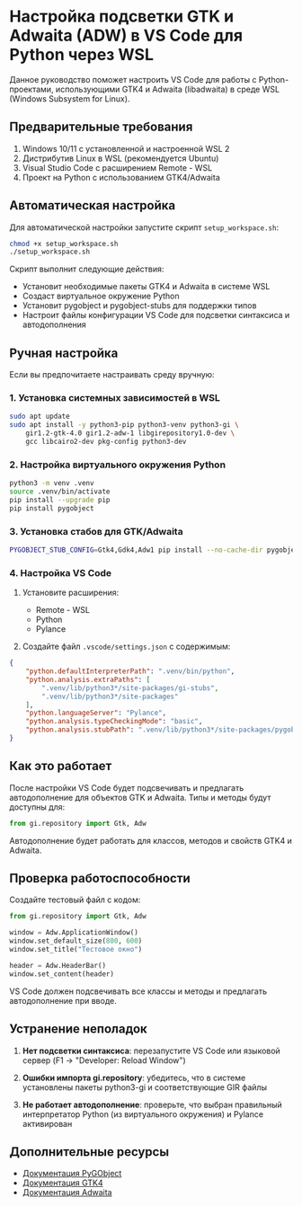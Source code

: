 # Настройка подсветки GTK и Adwaita (ADW) в VS Code для Python через WSL

Данное руководство поможет настроить VS Code для работы с Python-проектами, использующими GTK4 и Adwaita (libadwaita) в среде WSL (Windows Subsystem for Linux).

## Предварительные требования

1. Windows 10/11 с установленной и настроенной WSL 2
2. Дистрибутив Linux в WSL (рекомендуется Ubuntu)
3. Visual Studio Code с расширением Remote - WSL
4. Проект на Python с использованием GTK4/Adwaita

## Автоматическая настройка

Для автоматической настройки запустите скрипт `setup_workspace.sh`:

```bash
chmod +x setup_workspace.sh
./setup_workspace.sh
```

Скрипт выполнит следующие действия:
- Установит необходимые пакеты GTK4 и Adwaita в системе WSL
- Создаст виртуальное окружение Python
- Установит pygobject и pygobject-stubs для поддержки типов
- Настроит файлы конфигурации VS Code для подсветки синтаксиса и автодополнения

## Ручная настройка

Если вы предпочитаете настраивать среду вручную:

### 1. Установка системных зависимостей в WSL

```bash
sudo apt update
sudo apt install -y python3-pip python3-venv python3-gi \
    gir1.2-gtk-4.0 gir1.2-adw-1 libgirepository1.0-dev \
    gcc libcairo2-dev pkg-config python3-dev
```

### 2. Настройка виртуального окружения Python

```bash
python3 -m venv .venv
source .venv/bin/activate
pip install --upgrade pip
pip install pygobject
```

### 3. Установка стабов для GTK/Adwaita

```bash
PYGOBJECT_STUB_CONFIG=Gtk4,Gdk4,Adw1 pip install --no-cache-dir pygobject-stubs
```

### 4. Настройка VS Code

1. Установите расширения:
   - Remote - WSL
   - Python
   - Pylance

2. Создайте файл `.vscode/settings.json` с содержимым:

```json
{
    "python.defaultInterpreterPath": ".venv/bin/python",
    "python.analysis.extraPaths": [
        ".venv/lib/python3*/site-packages/gi-stubs",
        ".venv/lib/python3*/site-packages"
    ],
    "python.languageServer": "Pylance",
    "python.analysis.typeCheckingMode": "basic",
    "python.analysis.stubPath": ".venv/lib/python3*/site-packages/pygobject-stubs"
}
```

## Как это работает

После настройки VS Code будет подсвечивать и предлагать автодополнение для объектов GTK и Adwaita. Типы и методы будут доступны для:

```python
from gi.repository import Gtk, Adw
```

Автодополнение будет работать для классов, методов и свойств GTK4 и Adwaita.

## Проверка работоспособности

Создайте тестовый файл с кодом:

```python
from gi.repository import Gtk, Adw

window = Adw.ApplicationWindow()
window.set_default_size(800, 600)
window.set_title("Тестовое окно")

header = Adw.HeaderBar()
window.set_content(header)
```

VS Code должен подсвечивать все классы и методы и предлагать автодополнение при вводе.

## Устранение неполадок

1. **Нет подсветки синтаксиса**: перезапустите VS Code или языковой сервер (F1 → "Developer: Reload Window")

2. **Ошибки импорта gi.repository**: убедитесь, что в системе установлены пакеты python3-gi и соответствующие GIR файлы

3. **Не работает автодополнение**: проверьте, что выбран правильный интерпретатор Python (из виртуального окружения) и Pylance активирован

## Дополнительные ресурсы

- [Документация PyGObject](https://pygobject.readthedocs.io/en/latest/)
- [Документация GTK4](https://docs.gtk.org/gtk4/)
- [Документация Adwaita](https://gnome.pages.gitlab.gnome.org/libadwaita/doc/) 